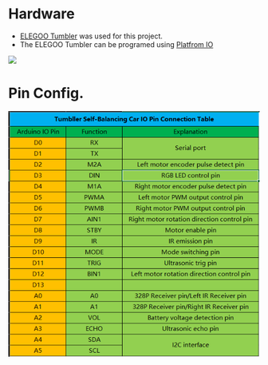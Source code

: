 # Hardware
- [ELEGOO Tumbler](https://www.elegoo.com/products/elegoo-tumbller-self-balancing-robot-car) was used for this project.
- The ELEGOO Tumbler can be programed using [Platfrom IO]([https://www.arduino.cc/en/software](https://platformio.org/)) 
<img src=https://3d.nice-cdn.com/upload/image/product/large/default/elegoo-tumbler-self-balancing-robot-car-kit-523970-en.jpg width=350>

# Pin Config.
<img src= "https://github.com/haider-rizvi-github/Self-Balancing-Robot/blob/main/reference%20material/Pin%20ports.png"  width="520">


